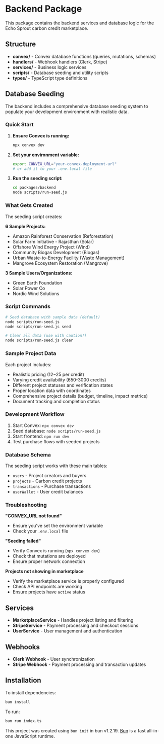 # Backend Package

This package contains the backend services and database logic for the Echo Sprout carbon credit marketplace.

## Structure

- **convex/** - Convex database functions (queries, mutations, schemas)
- **handlers/** - Webhook handlers (Clerk, Stripe)
- **services/** - Business logic services
- **scripts/** - Database seeding and utility scripts
- **types/** - TypeScript type definitions

## Database Seeding

The backend includes a comprehensive database seeding system to populate your development environment with realistic data.

### Quick Start

1. **Ensure Convex is running:**

   ```bash
   npx convex dev
   ```

2. **Set your environment variable:**

   ```bash
   export CONVEX_URL="your-convex-deployment-url"
   # or add it to your .env.local file
   ```

3. **Run the seeding script:**
   ```bash
   cd packages/backend
   node scripts/run-seed.js
   ```

### What Gets Created

The seeding script creates:

**6 Sample Projects:**

- Amazon Rainforest Conservation (Reforestation)
- Solar Farm Initiative - Rajasthan (Solar)
- Offshore Wind Energy Project (Wind)
- Community Biogas Development (Biogas)
- Urban Waste-to-Energy Facility (Waste Management)
- Mangrove Ecosystem Restoration (Mangrove)

**3 Sample Users/Organizations:**

- Green Earth Foundation
- Solar Power Co
- Nordic Wind Solutions

### Script Commands

```bash
# Seed database with sample data (default)
node scripts/run-seed.js
node scripts/run-seed.js seed

# Clear all data (use with caution!)
node scripts/run-seed.js clear
```

### Sample Project Data

Each project includes:

- Realistic pricing ($12-$25 per credit)
- Varying credit availability (650-3000 credits)
- Different project statuses and verification states
- Proper location data with coordinates
- Comprehensive project details (budget, timeline, impact metrics)
- Document tracking and completion status

### Development Workflow

1. Start Convex: `npx convex dev`
2. Seed database: `node scripts/run-seed.js`
3. Start frontend: `npm run dev`
4. Test purchase flows with seeded projects

### Database Schema

The seeding script works with these main tables:

- `users` - Project creators and buyers
- `projects` - Carbon credit projects
- `transactions` - Purchase transactions
- `userWallet` - User credit balances

### Troubleshooting

**"CONVEX_URL not found"**

- Ensure you've set the environment variable
- Check your `.env.local` file

**"Seeding failed"**

- Verify Convex is running (`npx convex dev`)
- Check that mutations are deployed
- Ensure proper network connection

**Projects not showing in marketplace**

- Verify the marketplace service is properly configured
- Check API endpoints are working
- Ensure projects have `active` status

## Services

- **MarketplaceService** - Handles project listing and filtering
- **StripeService** - Payment processing and checkout sessions
- **UserService** - User management and authentication

## Webhooks

- **Clerk Webhook** - User synchronization
- **Stripe Webhook** - Payment processing and transaction updates

## Installation

To install dependencies:

```bash
bun install
```

To run:

```bash
bun run index.ts
```

This project was created using `bun init` in bun v1.2.19. [Bun](https://bun.com) is a fast all-in-one JavaScript runtime.
